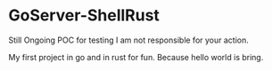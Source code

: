 # GoServer-ShellRust
Still Ongoing
POC for testing 
I am not responsible for your action.


My first project in go and in rust for fun.
Because hello world is bring.
